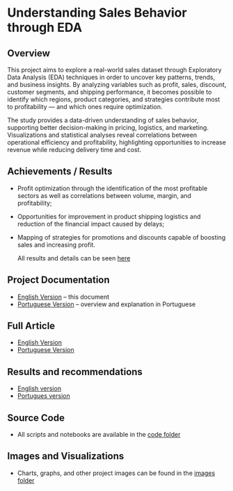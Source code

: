 # Understanding Sales Behavior through EDA

## Overview
This project aims to explore a real-world sales dataset through Exploratory Data Analysis (EDA) techniques in order to uncover key patterns, trends, and business insights. By analyzing variables such as profit, sales, discount, customer segments, and shipping performance, it becomes possible to identify which regions, product categories, and strategies contribute most to profitability — and which ones require optimization.

The study provides a data-driven understanding of sales behavior, supporting better decision-making in pricing, logistics, and marketing. Visualizations and statistical analyses reveal correlations between operational efficiency and profitability, highlighting opportunities to increase revenue while reducing delivery time and cost.

## Achievements / Results
- Profit optimization through the identification of the most profitable sectors as well as correlations between volume, margin, and profitability;
- Opportunities for improvement in product shipping logistics and reduction of the financial impact caused by delays;
- Mapping of strategies for promotions and discounts capable of boosting sales and increasing profit.

  All results and details can be seen [here](results.md)

## Project Documentation
- [English Version](README.md) – this document  
- [Portuguese Version](README_PT.md) – overview and explanation in Portuguese

## Full Article
- [English Version](https://github.com/Benfluc/Projects/blob/main/project5/article_en.md)
- [Portuguese Version](https://github.com/Benfluc/Projects/blob/main/project5/article_pt.md)

## Results and recommendations
- [English version](results.md)
- [Portugues version](results_pt.md)

## Source Code
- All scripts and notebooks are available in the [code folder](https://github.com/Benfluc/Projects/tree/main/project5/codes)  

## Images and Visualizations
- Charts, graphs, and other project images can be found in the [images folder](https://github.com/Benfluc/Projects/tree/main/project5/imgs)
